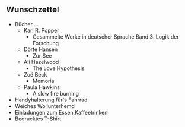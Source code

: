 ## Wunschzettel
* Bücher ...
  * Karl R. Popper
    * Gesammelte Werke in deutscher Sprache Band 3: Logik der Forschung
  * Dörte Hansen
    * Zur See
  * Ali Hazelwood 
    * The Love Hypothesis
  * Zoë Beck
    * Memoria
  * Paula Hawkins
    * A slow fire burning
* Handyhalterung für's Fahrrad
* Weiches Wollunterhemd
* Einladungen zum Essen,Kaffeetrinken
* Bedrucktes T-Shirt
